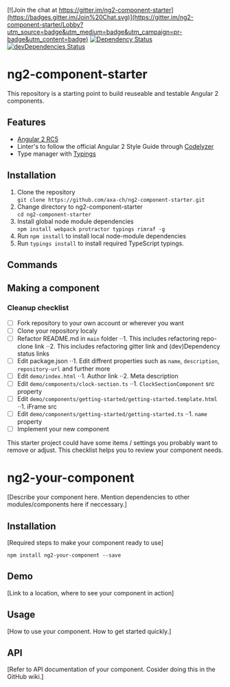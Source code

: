 [![Join the chat at https://gitter.im/ng2-component-starter](https://badges.gitter.im/Join%20Chat.svg)](https://gitter.im/ng2-component-starter/Lobby?utm_source=badge&utm_medium=badge&utm_campaign=pr-badge&utm_content=badge)
[![Dependency Status](https://david-dm.org/axa-ch/ng2-component-starter.svg)](https://david-dm.org/axa-ch/ng2-component-starter)
[![devDependencies Status](https://david-dm.org/axa-ch/ng2-component-starter/dev-status.svg)](https://david-dm.org/axa-ch/ng2-component-starter?type=dev)

# ng2-component-starter
This repository is a starting point to build reuseable and testable Angular 2 components.

## Features

* [Angular 2 RC5](https://angular.io/)
* Linter's to follow the official Angular 2 Style Guide through [Codelyzer](https://www.npmjs.com/package/codelyzer)
* Type manager with [Typings](https://github.com/typings/typings)

## Installation

1. Clone the repository  
`git clone https://github.com/axa-ch/ng2-component-starter.git`
2. Change directory to ng2-component-starter  
`cd ng2-component-starter`
3. Install global node module dependencies  
`npm install webpack protractor typings rimraf -g`
4. Run `npm install` to install local node-module dependencies
5. Run `typings install` to install required TypeScript typings.

## Commands

## Making a component

### Cleanup checklist
* [ ] Fork repository to your own account or wherever you want
* [ ] Clone your repository localy
* [ ] Refactor README.md in `main` folder
⋅⋅1. This includes refactoring repo-clone link
⋅⋅2. This includes refactoring gitter link and (dev)Dependency status links
* [ ] Edit package.json
⋅⋅1. Edit diffrent properties such as `name`, `description`, `repository-url` and further more
* [ ] Edit `demo/index.html`
⋅⋅1. Author link
⋅⋅2. Meta description
* [ ] Edit `demo/components/clock-section.ts`
⋅⋅1. `ClockSectionComponent` src property
* [ ] Edit `demo/components/getting-started/getting-started.template.html`
⋅⋅1. iFrame src
* [ ] Edit `demo/components/getting-started/getting-started.ts`
⋅⋅1. `name` property
* [ ] Implement your new component

This starter project could have some items / settings you probably want to remove or adjust. This checklist helps you to review your component needs.

# ng2-your-component

[Describe your component here. Mention dependencies to other modules/components here if neccessary.]

## Installation

[Required steps to make your component ready to use]

`npm install ng2-your-component --save`

## Demo

[Link to a location, where to see your component in action]

## Usage

[How to use your component. How to get started quickly.]

## API

[Refer to API documentation of your component. Cosider doing this in the GitHub wiki.]